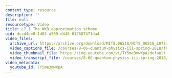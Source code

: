 ```yaml
---
content_type: resource
description: ''
file: null
resourcetype: Video
title: L7.1 The WKB approximation scheme
uid: dccd4ee8-1d02-a509-d446-012607471da4
video_files:
  archive_url: https://archive.org/download/MIT8.06S18/MIT8_06S18_L07S1_300k.mp4
  video_captions_file: /courses/8-06-quantum-physics-iii-spring-2018/f0a3d04ecd4054bdbdb6be6fdbca67fc_7Y5me3mwXpA.vtt
  video_thumbnail_file: https://img.youtube.com/vi/7Y5me3mwXpA/default.jpg
  video_transcript_file: /courses/8-06-quantum-physics-iii-spring-2018/c10ab35e849b4f606c8aa929709e70d3_7Y5me3mwXpA.pdf
video_metadata:
  youtube_id: 7Y5me3mwXpA
---
```

